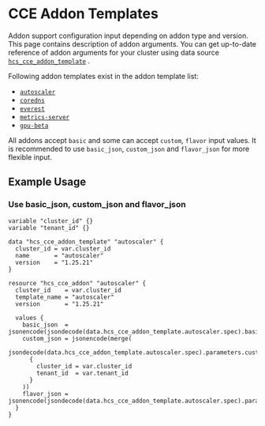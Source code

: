 # CCE Addon Templates

Addon support configuration input depending on addon type and version. This page contains description of addon
arguments. You can get up-to-date reference of addon arguments for your cluster using data source
[`hcs_cce_addon_template`](https://registry.terraform.io/providers/huaweicloud/hcs/latest/docs/data-sources/cce_addon_template)
.

Following addon templates exist in the addon template list:

- [`autoscaler`](#autoscaler)
- [`coredns`](#coredns)
- [`everest`](#everest)
- [`metrics-server`](#metrics-server)
- [`gpu-beta`](#gpu-beta)

All addons accept `basic` and some can accept `custom`, `flavor` input values.
It is recommended to use `basic_json`, `custom_json` and `flavor_json` for more flexible input.

## Example Usage

### Use basic_json, custom_json and flavor_json

```hcl
variable "cluster_id" {}
variable "tenant_id" {}

data "hcs_cce_addon_template" "autoscaler" {
  cluster_id = var.cluster_id
  name       = "autoscaler"
  version    = "1.25.21"
}

resource "hcs_cce_addon" "autoscaler" {
  cluster_id    = var.cluster_id
  template_name = "autoscaler"
  version       = "1.25.21"

  values {
    basic_json  = jsonencode(jsondecode(data.hcs_cce_addon_template.autoscaler.spec).basic)
    custom_json = jsonencode(merge(
      jsondecode(data.hcs_cce_addon_template.autoscaler.spec).parameters.custom,
      {
        cluster_id = var.cluster_id
        tenant_id  = var.tenant_id
      }
    ))
    flavor_json = jsonencode(jsondecode(data.hcs_cce_addon_template.autoscaler.spec).parameters.flavor2)
  }
}

```